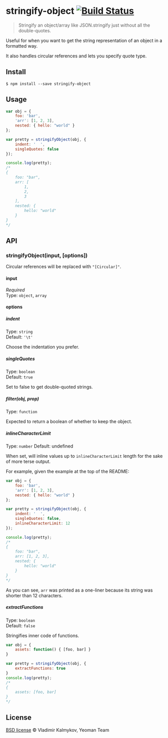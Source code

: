 # stringify-object [![Build Status](https://secure.travis-ci.org/yeoman/stringify-object.svg?branch=master)](http://travis-ci.org/yeoman/stringify-object)

> Stringify an object/array like JSON.stringify just without all the double-quotes.

Useful for when you want to get the string representation of an object in a formatted way.

It also handles circular references and lets you specify quote type.


## Install

```
$ npm install --save stringify-object
```


## Usage

```js
var obj = {
	foo: 'bar',
	'arr': [1, 2, 3],
	nested: { hello: "world" }
};

var pretty = stringifyObject(obj, {
	indent: '  ',
	singleQuotes: false
});

console.log(pretty);
/*
{
	foo: "bar",
	arr: [
		1,
		2,
		3
	],
	nested: {
		hello: "world"
	}
}
*/
```


## API

### stringifyObject(input, [options])

Circular references will be replaced with `"[Circular]"`.

#### input

*Required*  
Type: `object`, `array`

#### options

##### indent

Type: `string`  
Default: `'\t'`

Choose the indentation you prefer.

##### singleQuotes

Type: `boolean`  
Default: `true`

Set to false to get double-quoted strings.

##### filter(obj, prop)

Type: `function`

Expected to return a boolean of whether to keep the object.

##### inlineCharacterLimit

Type: `number`
Default: undefined

When set, will inline values up to `inlineCharacterLimit` length for the sake
of more terse output.

For example, given the example at the top of the README:

```js
var obj = {
	foo: 'bar',
	'arr': [1, 2, 3],
	nested: { hello: "world" }
};

var pretty = stringifyObject(obj, {
	indent: '  ',
	singleQuotes: false,
	inlineCharacterLimit: 12
});

console.log(pretty);
/*
{
	foo: "bar",
	arr: [1, 2, 3],
	nested: {
		hello: "world"
	}
}
*/
```

As you can see, `arr` was printed as a one-liner because its string was shorter
than 12 characters.

##### extractFunctions

Type: `boolean`   
Default: `false`

Stringifies inner code of functions.

```js
var obj = {
	assets: function() { [foo, bar] }
}

var pretty = stringifyObject(obj, {
	extractFunctions: true
}
console.log(pretty);
/*
{
	assets: [foo, bar]
}
*/
```

## License

[BSD license](http://opensource.org/licenses/bsd-license.php) © Vladimir Kalmykov, Yeoman Team
